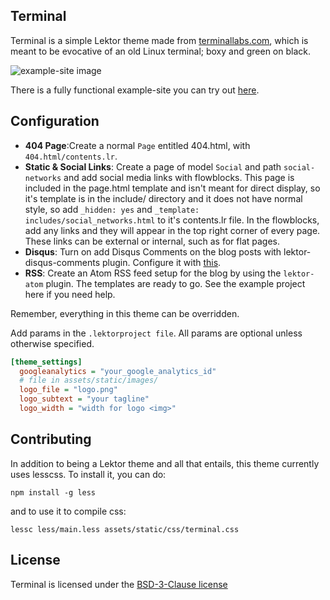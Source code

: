 ## Terminal

Terminal is a simple Lektor theme made from [terminallabs.com](https://terminallabs.com), which is meant to be evocative of an old Linux terminal; boxy and green on black.

![example-site image](https://github.com/terminal-labs/lektor-theme-terminal/blob/master/images/page_with_subnav.png)

There is a fully functional example-site you can try out [here](https://github.com/terminal-labs/lektor-theme-terminal/tree/master/example-site).

## Configuration

- **404 Page**:Create a normal `Page` entitled 404.html, with `404.html/contents.lr`.
- **Static & Social Links**: Create a page of model `Social` and path `social-networks` and add social media links with flowblocks. This page is included in the page.html template and isn't meant for direct display, so it's template is in the include/ directory and it does not have normal style, so add `_hidden: yes` and `_template: includes/social_networks.html` to it's contents.lr file. In the flowblocks, add any links and they will appear in the top right corner of every page. These links can be external or internal, such as for flat pages.
- **Disqus**: Turn on add Disqus Comments on the blog posts with lektor-disqus-comments plugin. Configure it with [this](https://github.com/lektor/lektor-disqus-comments#lektor-disqus-comments).
- **RSS**: Create an Atom RSS feed setup for the blog by using the `lektor-atom` plugin. The templates are ready to go. See the example project here if you need help.

Remember, everything in this theme can be overridden.

Add params in the `.lektorproject file`. All params are optional unless otherwise specified.

```ini
[theme_settings]
  googleanalytics = "your_google_analytics_id"
  # file in assets/static/images/
  logo_file = "logo.png"
  logo_subtext = "your tagline"
  logo_width = "width for logo <img>"
```

## Contributing

In addition to being a Lektor theme and all that entails, this theme currently uses lesscss. To install it, you can do:

```shell
npm install -g less
```

and to use it to compile css:

```shell
lessc less/main.less assets/static/css/terminal.css
```


## License

Terminal is licensed under the [BSD-3-Clause license](LICENSE.md)
